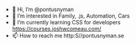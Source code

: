 - 👋 Hi, I’m @pontusnyman
- 👀 I’m interested in Family, .js, Automation, Cars 
- 🌱 I’m currently learning CSS for developers https://courses.joshwcomeau.com/
- 📫 How to reach me http:S//pontusnyman.se

<!---
pontusnyman/pontusnyman is a ✨ special ✨ repository because its `README.md` (this file) appears on your GitHub profile.
You can click the Preview link to take a look at your changes.
--->
